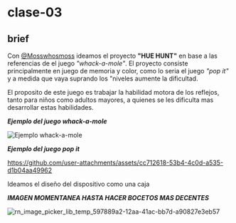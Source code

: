 # clase-03

## brief

Con [@Mosswhosmoss](https://github.com/Mosswhosmoss/dis8637-2024-2) ideamos el proyecto __"HUE HUNT"__ en base a las referencias de el juego _"whack-a-mole"_. El proyecto consiste principalmente en juego de memoria y color, como lo seria el juego _"pop it"_ y a medida que vaya suprando los "niveles aumente la dificultad.

El proposito de este juego es trabajar la habilidad motora de los reflejos, tanto para niños como adultos mayores, a quienes se les dificulta mas desarrollar estas habilidades.

***Ejemplo del juego whack-a-mole***

![***Ejemplo whack-a-mole*** ](https://github.com/user-attachments/assets/8d9282a4-6e51-442b-aab0-7cb92988c5c2)

***Ejemplo del juego pop it***

https://github.com/user-attachments/assets/cc712618-53b4-4c0d-a535-d1b04aa49962

Ideamos el diseño del dispositivo como una caja

***IMAGEN MOMENTANEA HASTA HACER BOCETOS MAS DECENTES***

![rn_image_picker_lib_temp_597889a2-12aa-41ac-bb7d-a90827e3eb57](https://github.com/user-attachments/assets/a3ffcaa4-d305-4764-9907-cef5b70c0957)
